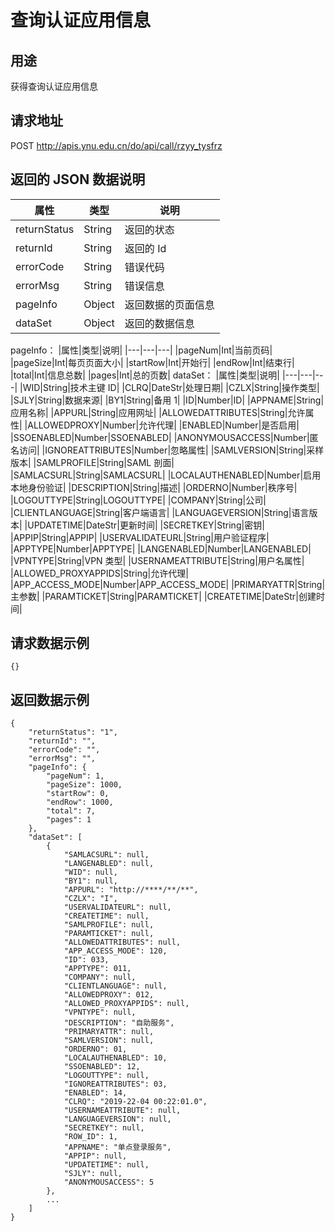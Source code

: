 # 查询认证应用信息

## 用途

获得查询认证应用信息

## 请求地址

POST http://apis.ynu.edu.cn/do/api/call/rzyy_tysfrz

## 返回的 JSON 数据说明

| 属性         | 类型   | 说明               |
| ------------ | ------ | ------------------ |
| returnStatus | String | 返回的状态         |
| returnId     | String | 返回的 Id          |
| errorCode    | String | 错误代码           |
| errorMsg     | String | 错误信息           |
| pageInfo     | Object | 返回数据的页面信息 |
| dataSet      | Object | 返回的数据信息     |

pageInfo：
|属性|类型|说明|
|---|---|---|
|pageNum|Int|当前页码|
|pageSize|Int|每页页面大小|
|startRow|Int|开始行|
|endRow|Int|结束行|
|total|Int|信息总数|
|pages|Int|总的页数|
dataSet：
|属性|类型|说明|
|---|---|---|
|WID|String|技术主键 ID|
|CLRQ|DateStr|处理日期|
|CZLX|String|操作类型|
|SJLY|String|数据来源|
|BY1|String|备用 1|
|ID|Number|ID|
|APPNAME|String|应用名称|
|APPURL|String|应用网址|
|ALLOWEDATTRIBUTES|String|允许属性|
|ALLOWEDPROXY|Number|允许代理|
|ENABLED|Number|是否启用|
|SSOENABLED|Number|SSOENABLED|
|ANONYMOUSACCESS|Number|匿名访问|
|IGNOREATTRIBUTES|Number|忽略属性|
|SAMLVERSION|String|采样版本|
|SAMLPROFILE|String|SAML 剖面|
|SAMLACSURL|String|SAMLACSURL|
|LOCALAUTHENABLED|Number|启用本地身份验证|
|DESCRIPTION|String|描述|
|ORDERNO|Number|秩序号|
|LOGOUTTYPE|String|LOGOUTTYPE|
|COMPANY|String|公司|
|CLIENTLANGUAGE|String|客户端语言|
|LANGUAGEVERSION|String|语言版本|
|UPDATETIME|DateStr|更新时间|
|SECRETKEY|String|密钥|
|APPIP|String|APPIP|
|USERVALIDATEURL|String|用户验证程序|
|APPTYPE|Number|APPTYPE|
|LANGENABLED|Number|LANGENABLED|
|VPNTYPE|String|VPN 类型|
|USERNAMEATTRIBUTE|String|用户名属性|
|ALLOWED_PROXYAPPIDS|String|允许代理|
|APP_ACCESS_MODE|Number|APP_ACCESS_MODE|
|PRIMARYATTR|String|主参数|
|PARAMTICKET|String|PARAMTICKET|
|CREATETIME|DateStr|创建时间|

## 请求数据示例

```
{}
```

## 返回数据示例

```
{
    "returnStatus": "1",
    "returnId": "",
    "errorCode": "",
    "errorMsg": "",
    "pageInfo": {
        "pageNum": 1,
        "pageSize": 1000,
        "startRow": 0,
        "endRow": 1000,
        "total": 7,
        "pages": 1
    },
    "dataSet": [
        {
            "SAMLACSURL": null,
            "LANGENABLED": null,
            "WID": null,
            "BY1": null,
            "APPURL": "http://****/**/**",
            "CZLX": "I",
            "USERVALIDATEURL": null,
            "CREATETIME": null,
            "SAMLPROFILE": null,
            "PARAMTICKET": null,
            "ALLOWEDATTRIBUTES": null,
            "APP_ACCESS_MODE": 120,
            "ID": 033,
            "APPTYPE": 011,
            "COMPANY": null,
            "CLIENTLANGUAGE": null,
            "ALLOWEDPROXY": 012,
            "ALLOWED_PROXYAPPIDS": null,
            "VPNTYPE": null,
            "DESCRIPTION": "自助服务",
            "PRIMARYATTR": null,
            "SAMLVERSION": null,
            "ORDERNO": 01,
            "LOCALAUTHENABLED": 10,
            "SSOENABLED": 12,
            "LOGOUTTYPE": null,
            "IGNOREATTRIBUTES": 03,
            "ENABLED": 14,
            "CLRQ": "2019-22-04 00:22:01.0",
            "USERNAMEATTRIBUTE": null,
            "LANGUAGEVERSION": null,
            "SECRETKEY": null,
            "ROW_ID": 1,
            "APPNAME": "单点登录服务",
            "APPIP": null,
            "UPDATETIME": null,
            "SJLY": null,
            "ANONYMOUSACCESS": 5
        },
        ...
    ]
}
```

